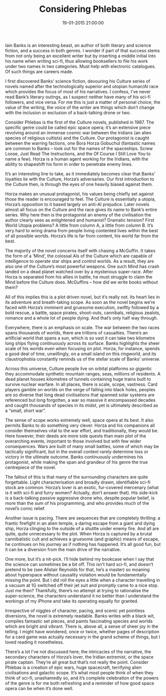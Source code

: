 ﻿---
layout: post
title:  "Considering Phlebas"
date:   19-01-2015 21:00:00
categories: review, book
---

Iain Banks is an interesting beast, an author of both literary and science fiction, and a success in both genres. I wonder if part of that success stems from not only being an excellent writer but by inserting a middle initial into his name when writing sci-fi, thus allowing booksellers to file his work under two names in two categories. Must help with electronic catalogues. Of such things are careers made.

I first discovered Banks’ science fiction, devouring his Culture series of novels named after the technologically superior and utopian human/AI race which provides the focus of most of his narratives. I confess, I’ve never read Bank’s literary outings, as I suspect neither have many of his sci-fi followers, and vice versa. For me this is just a matter of personal choice, the value of the writing, the voice of the writer are things which don’t change with the inclusion or exclusion of a back-talking drone or two.

Consider Phlebas is the first of the Culture novels, published in 1987. The specific genre could be called epic space opera; it’s an extensive piece revolving around an immense cosmic war between the Iridians (an alien species of religious cultists) and the Culture. Our protagonist is caught between the warring factions, one Bora Horza Gobuchul (fantastic names are common to Banks – look out for the names of the spaceships. Screw Loose, Just Read The Instructions, and the Of Course I Still Love You to name a few). Horza is a human agent working for the Iridians, with the ability to shapeshift his form in order to penetrate enemy lines. 

It’s an interesting line to take, as it immediately becomes clear that Banks’ loyalties lie with the Culture, Horza’s adversaries. Our first introduction to the Culture then, is through the eyes of one heavily biased against them.

Horza makes an unusual protagonist, his values being chiefly set against those the reader is encouraged to feel. The Culture is essentially a utopia, Horza’s opposition to it based largely on anti-AI prejudice. Later novels almost all focus on the Culture and the race gives its name to Bank’s entire series. Why here then is the protagonist an enemy of the civilisation the author clearly sees as enlightened and humanist? Dramatic tension? First World Utopia problems? A little from column A, a little from column B. It’s very hard to wring drama from people living contented lives within the best of all possible worlds. Horza’s life is far from content, his world far from the best.

The majority of the novel concerns itself with chasing a McGuffin. It takes the form of a ‘Mind’, the colossal AIs of the Culture which are capable of intelligence to operate star ships and control worlds. As a result, they are also one of the Culture’s most powerful weapons. One such Mind has crash landed on a dead planet watched over by a mysterious super-race. After Horza is separated from his allies in battle, he must struggle to claim the Mind before the Culture does. McGuffins – how did we write books without them?

All of this implies this is a plot driven novel, but it’s really not. Its heart lies in its adventure and breath-taking scope. As soon as the novel begins we’re faced with Horza’s imminent and gruesome execution, swiftly followed by a bold rescue, a battle, space pirates, shoot-outs, cannibals, religious zealots, romance and a whole lot of people dying. And that’s only half way through.

Everywhere, there is an emphasis on scale. The war between the two races spans thousands of worlds, there are trillions of casualties. There’s an artificial world that spans a sun, which is so vast it can take two kilometre long ships flying continuously across its surface. Banks highlights the sheer scale of his worlds even when focusing on plot. Horza, for instance, spends a good deal of time, unwillingly, on a small island on this ringworld, and its claustrophobia constantly reminds us of the stellar scale of Banks’ universe.

Across this universe, Culture people live on orbital platforms so gigantic they accommodate synthetic mountain ranges, seas, millions of residents. A dead planet houses kilometres of tunnels containing huge trains built to survive nuclear warfare. In all places, there is scale, scope, vastness. Card players gamble on worlds on the verge of falling into black holes, peoples are so diverse that long dead civilisations that spanned solar systems are referenced but long forgotten, a war so massive it encompassed decades and caught thousands of species in its midst, yet is ultimately described as a “small, short war”.

The sense of scope works extremely well, space opera at its best. It also permits Banks to do something very clever. Horza and his companions all consider themselves vital to the war effort, and traditionally, they would be. Here however, their deeds are more side quests than main plot of the overarching events, important to those involved but with few wider consequences. Wars are built of many small battles, some of which may be tactically significant, but in the overall context rarely determine loss or victory in the ultimate outcome. Banks continuously undermines his protagonist, while making the span and grandeur of his genre the true centrepiece of the novel.

The fallout of this is that many of the surrounding characters are quite forgettable. Light characterisation and broadly drawn, identifiable sci-fi stock are common.  Horza’s lover is an exotic, fur-covered mercenary (what is it with sci-fi and furry women? Actually, don’t answer that). His side-kick is a back-talking passive aggressive drone who, despite popular belief, is more than the sum of his programming, and who provides much of the novel’s comic relief.

Another issue is pacing. There are sequences that are completely thrilling: a frantic firefight in an alien temple, a daring escape from a giant and dying ship, Horza clinging to the outside of a shuttle under enemy fire. And all are quite, quite unnecessary to the plot. When Horza is captured by a brutal cannibalistic cult and achieves a gruesome (and graphic) means of escape, he continues on his journey as if nothing has happened. It’s all good fun, but it can be a diversion from the main drive of the narrative.

One more, but it’s a nit-pick. I’ll hide behind my bookcase when I say that the science can sometimes be a bit off. This isn’t hard sci-fi, and doesn’t pretend to be (see Alistair Reynolds for that, he’s a master) so moaning about hyperspace without causality violation would be fundamentally missing the point. But I did roll the eyes a little when a character travelling in a vacuum at 1G switched off their jet suit and promptly came to a nice stop. Just me then? Thankfully, there’s no attempt at trying to rationalise the super-science, the characters understand it no better than I understand the workings of my iPhone and take its operating equally for granted.

Irrespective of niggles of character, pacing, and scenic yet pointless diversions, the novel is extremely readable. Banks writes with a black wit, compiles fantastic set pieces, and paints fascinating species and worlds which are bright and vibrant. There is, above all, a sense of sheer joy in the telling. I might have wondered, once or twice, whether pages of description for a card game was actually necessary in the grand scheme of things, but I loved reading it nonetheless.

There’s a lot I’ve not discussed here; the intricacies of the narrative, the secondary characters of Horza’s lover, the Iridian extremist, or the space pirate captain. They’re all great but that’s not really the point. Consider Phlebas is a creation of epic wars, huge spacecraft, terrifying alien civilisations and galactic scope. It’s what most people think of when they think of sci-fi, unashamedly so, and it’s complete celebration of the powers of the genre is for me both refreshing and a reminder of how good space opera can be when it’s done well.

